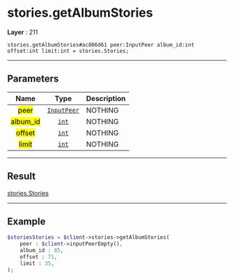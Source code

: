 # stories.getAlbumStories

**Layer** : 211

```tl
stories.getAlbumStories#ac806d61 peer:InputPeer album_id:int offset:int limit:int = stories.Stories;
```

---

## Parameters

| Name | Type | Description |
| :---: | :---: | :--- |
| <mark>peer</mark> | [`InputPeer`](type/InputPeer) | NOTHING |
| <mark>album_id</mark> | [`int`](type/int) | NOTHING |
| <mark>offset</mark> | [`int`](type/int) | NOTHING |
| <mark>limit</mark> | [`int`](type/int) | NOTHING |

---

## Result

[stories.Stories](type/stories.Stories)

---

## Example

```php
$storiesStories = $client->stories->getAlbumStories(
	peer : $client->inputPeerEmpty(),
	album_id : 85,
	offset : 71,
	limit : 35,
);
```